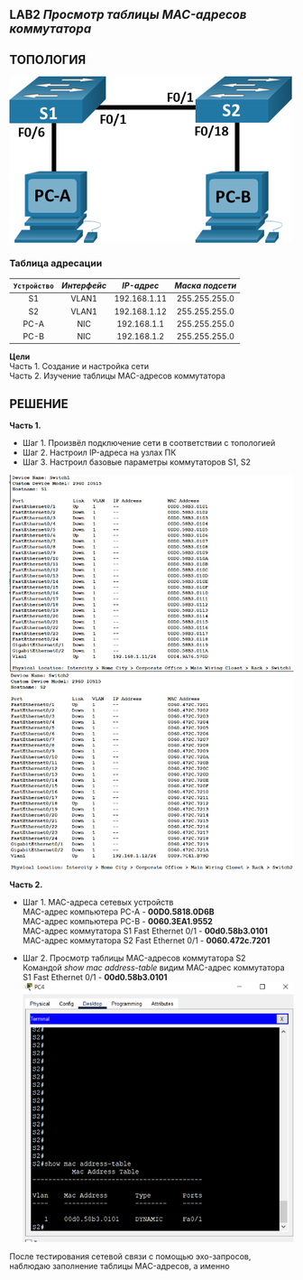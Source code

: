 ## **LAB2 _Просмотр таблицы MAC-адресов коммутатора_**

## ТОПОЛОГИЯ    


![jpg lab2](https://github.com/DanisTuc/otus_network_labs/blob/main/Lab2/jpg%20lab2.png)    


### Таблица адресации

| `Устройство` | *Интерфейс* | *IP-адрес* | *Маска подсети* |
| :----------: | :---------: | :--------: | :-------------: |
|S1|VLAN1|192.168.1.11|255.255.255.0|
|S2|VLAN1|192.168.1.12|255.255.255.0|
|PC-A|NIC|192.168.1.1|255.255.255.0|
|PC-B|NIC|192.168.1.2|255.255.255.0|

**Цели**    
Часть 1. Создание и настройка сети  
Часть 2. Изучение таблицы MAC-адресов коммутатора    


## **РЕШЕНИЕ**   
**Часть 1.**  
* Шаг 1. Произвёл подключение сети в соответствии с топологией
* Шаг 2. Настроил IP-адреса на узлах ПК
* Шаг 3. Настроил базовые параметры коммутаторов S1, S2
  
![]( https://github.com/DanisTuc/otus_network_labs/blob/main/Lab2/S1.png) ![](https://github.com/DanisTuc/otus_network_labs/blob/main/Lab2/S2.png)

**Часть 2.**
* Шаг 1. MAC-адреса сетевых устройств  
MAC-адрес компьютера PC-A - __00D0.5818.0D6B__  
MAC-адрес компьютера PC-B - __0060.3EA1.9552__  
MAC-адрес коммутатора S1 Fast Ethernet 0/1 - **00d0.58b3.0101**  
MAC-адрес коммутатора S2 Fast Ethernet 0/1 - **0060.472c.7201**  

* Шаг 2. Просмотр таблицы MAC-адресов коммутатора S2  
Командой *show mac address-table* видим MAC-адрес коммутатора S1 Fast Ethernet 0/1 - **00d0.58b3.0101**
![](https://github.com/DanisTuc/otus_network_labs/blob/main/Lab2/%D0%A2%D0%B0%D0%B1%D0%BB%D0%B8%D1%86%D0%B0%20MAC-%D0%B0%D0%B4%D1%80%D0%B5%D1%81%D0%BE%D0%B2%201.png)  

После тестирования сетевой связи с помощью эхо-запросов, наблюдаю заполнение таблицы MAC-адресов, а именно
